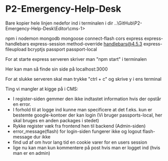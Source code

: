 # P2-Emergency-Help-Desk

<!-- CMS packages -->
Bare kopier hele linjen nedefor ind i terminalen i dir ..\GitHub\P2-Emergency-Help-Desk\Editor\cms-1>

npm i nodemon mongodb mongoose connect-flash cors express express-handlebars express-session method-override handlebars@4.5.3 express-fileupload bcryptjs passport passport-local



For at starte express serveren skriver man "npm start" i terminalen

Her kan man så finde sin side på localhost:3000

For at slukke serveren skal man trykke "ctrl + c" og skrive y i ens terminal


Ting vi mangler at kigge på i CMS:
- I register-siden gemmer den ikke indtastet information hvis der opstår en error.
- I forhold til at logge ind kunne man specificere at det f.eks. kun er bestemte google-kontoer der kan login (Vi bruger passports-local, her skal bruges en anden packages i stedet)
- Rykke register væk fra frontend hen til backend (Admin-siden)
- error_message(flash) for login-siden fungerer ikke og logout flash-message dur ikke
- find ud af om hvor lang tid en cookie varer for en users session
- lige nu kan man kun kommentere på post hvis man er logget ind (hvis man er en admin)
